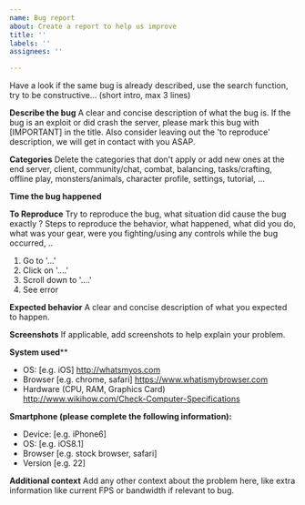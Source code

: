 ```yaml
---
name: Bug report
about: Create a report to help us improve
title: ''
labels: ''
assignees: ''

---
```

Have a look if the same bug is already described, use the search function, try to be constructive... (short intro, max 3 lines)

**Describe the bug**
A clear and concise description of what the bug is.
If the bug is an exploit or did crash the server, please mark this bug with [IMPORTANT] in the title. Also consider leaving out the 'to reproduce' description, we will get in contact with you ASAP.

**Categories**
Delete the categories that don't apply or add new ones at the end
server, client, community/chat, combat, balancing, tasks/crafting, offline play, monsters/animals, character profile, settings, tutorial, ...

**Time the bug happened**

**To Reproduce**
Try to reproduce the bug, what situation did cause the bug exactly ?
Steps to reproduce the behavior, what happened, what did you do, what was your gear, were you fighting/using any controls while the bug occurred, ..
1. Go to '...'
2. Click on '....'
3. Scroll down to '....'
4. See error


**Expected behavior**
A clear and concise description of what you expected to happen.

**Screenshots**
If applicable, add screenshots to help explain your problem.

**System used****
 - OS: [e.g. iOS]
    http://whatsmyos.com
 - Browser [e.g. chrome, safari]
    https://www.whatismybrowser.com
 - Hardware (CPU, RAM, Graphics Card)     
    http://www.wikihow.com/Check-Computer-Specifications


**Smartphone (please complete the following information):**
 - Device: [e.g. iPhone6]
 - OS: [e.g. iOS8.1]
 - Browser [e.g. stock browser, safari]
 - Version [e.g. 22]

**Additional context**
Add any other context about the problem here, like extra information like current FPS or bandwidth if relevant to bug.
